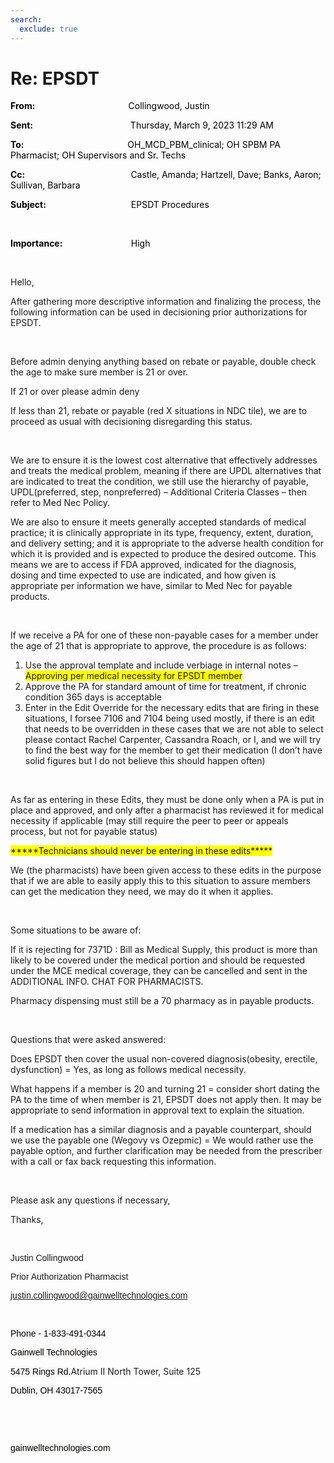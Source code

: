 ```yaml
---
search:
  exclude: true
---
```


# Re: EPSDT

<div class="WordSection1">

**<span style="color:black">From:<span style="mso-tab-count:1">                                            
</span></span>**<span style="color:black">Collingwood, Justin</span>

**<span style="color:black">Sent:<span style="mso-tab-count:1">                                              
</span></span>**<span style="color:black">Thursday, March 9, 2023 11:29
AM</span>

**<span style="color:black">To:<span style="mso-tab-count:1">                                                 
</span></span>**<span style="color:black">OH\_MCD\_PBM\_clinical; OH
SPBM PA Pharmacist; OH Supervisors and Sr. Techs</span>

**<span style="color:black">Cc:<span style="mso-tab-count:1">                                                  
</span></span>**<span style="color:black">Castle, Amanda; Hartzell,
Dave; Banks, Aaron; Sullivan, Barbara</span>

**<span style="color:black">Subject:<span style="mso-tab-count:1">                                        
</span></span>**<span style="color:black">EPSDT Procedures</span>

<span style="color:
black"></span>

 

**<span style="color:black">Importance:<span style="mso-tab-count:1">                                
</span></span>**<span style="color:black">High</span>

 

Hello,

After gathering more descriptive information and finalizing the process,
the following information can be used in decisioning prior
authorizations for EPSDT.

 

Before admin denying anything based on rebate or payable, double check
the age to make sure member is 21 or over.

If 21 or over please admin deny

If less than 21, rebate or payable (red X situations in NDC tile), we
are to proceed as usual with decisioning disregarding this status.

 

We are to ensure it is the lowest cost alternative that effectively
addresses and treats the medical problem, meaning if there are UPDL
alternatives that are indicated to treat the condition, we still use the
hierarchy of payable, UPDL(preferred, step, nonpreferred) – Additional
Criteria Classes – then refer to Med Nec Policy.

We are also to ensure it meets generally accepted standards of medical
practice; it is clinically appropriate in its type, frequency, extent,
duration, and delivery setting; and it is appropriate to the adverse
health condition for which it is provided and is expected to produce the
desired outcome. This means we are to access if FDA approved, indicated
for the diagnosis, dosing and time expected to use are indicated, and
how given is appropriate per information we have, similar to Med Nec for
payable products.

 

If we receive a PA for one of these non-payable cases for a member under
the age of 21 that is appropriate to approve, the procedure is as
follows:

1.  <span style="mso-fareast-font-family:&quot;Times New Roman&quot;">Use
    the approval template and include verbiage in internal notes –
    <span style="background:
         yellow;mso-highlight:yellow">Approving per medical necessity
    for EPSDT member</span></span>
2.  <span style="mso-fareast-font-family:&quot;Times New Roman&quot;">Approve
    the PA for standard amount of time for treatment, if chronic
    condition 365 days is acceptable </span>
3.  <span style="mso-fareast-font-family:&quot;Times New Roman&quot;">Enter
    in the Edit Override for the necessary edits that are firing in
    these situations, I forsee 7106 and 7104 being used mostly, if there
    is an edit that needs to be overridden in these cases that we are
    not able to select please contact Rachel Carpenter, Cassandra Roach,
    or I, and we will try to find the best way for the member to get
    their medication (I don’t have solid figures but I do not believe
    this should happen often)</span>

 

As far as entering in these Edits, they must be done only when a PA is
put in place and approved, and only after a pharmacist has reviewed it
for medical necessity if applicable (may still require the peer to peer
or appeals process, but not for payable status)

<span style="background:yellow;mso-highlight:yellow">\*\*\*\*\*Technicians
should never be entering in these edits\*\*\*\*\*</span>

We (the pharmacists) have been given access to these edits in the
purpose that if we are able to easily apply this to this situation to
assure members can get the medication they need, we may do it when it
applies.

 

Some situations to be aware of:

If it is rejecting for 7371D : Bill as Medical Supply, this product is
more than likely to be covered under the medical portion and should be
requested under the MCE medical coverage, they can be cancelled and sent
in the ADDITIONAL INFO. CHAT FOR PHARMACISTS.

Pharmacy dispensing must still be a 70 pharmacy as in payable products.

 

Questions that were asked answered:

Does EPSDT then cover the usual non-covered diagnosis(obesity, erectile,
dysfunction) = Yes, as long as follows medical necessity.

What happens if a member is 20 and turning 21 = consider short dating
the PA to the time of when member is 21, EPSDT does not apply then. It
may be appropriate to send information in approval text to explain the
situation.

If a medication has a similar diagnosis and a payable counterpart,
should we use the payable one (Wegovy vs Ozepmic) = We would rather use
the payable option, and further clarification may be needed from the
prescriber with a call or fax back requesting this information.

 

Please ask any questions if necessary,

Thanks,

 

<span style="font-family:&quot;Arial&quot;,sans-serif">Justin
Collingwood</span>

<span style="font-family:&quot;Arial&quot;,sans-serif">Prior
Authorization Pharmacist</span>

<span style="font-family:&quot;Arial&quot;,sans-serif"><justin.collingwood@gainwelltechnologies.com></span>

<span style="font-family:&quot;Arial&quot;,sans-serif"></span>

 

<span style="font-family:&quot;Arial&quot;,sans-serif;color:black;
background:#FAF9F8">Phone -
1-833-491-0344</span><span style="font-family:&quot;Arial&quot;,sans-serif;
background:#FAF9F8"></span>

<span style="font-family:&quot;Arial&quot;,sans-serif;color:black;
background:#FAF9F8">Gainwell
Technologies</span><span style="font-family:&quot;Arial&quot;,sans-serif;
background:#FAF9F8"></span>

<span style="font-family:&quot;Arial&quot;,sans-serif;color:black;
background:#FAF9F8">5475 Rings Rd.</span>Atrium II North Tower, Suite
125<span style="font-family:&quot;Arial&quot;,sans-serif;background:#FAF9F8"></span>

<span style="font-family:&quot;Arial&quot;,sans-serif;color:black;
background:#FAF9F8">Dublin, OH
43017-7565</span><span style="font-family:&quot;Arial&quot;,sans-serif;
background:#FAF9F8"></span>

<span style="font-family:&quot;Arial&quot;,sans-serif;background:#FAF9F8"></span>

 

 <span style="font-family:&quot;Arial&quot;,sans-serif;
color:black;background:#FAF9F8"><span class="image"></span></span><span style="font-family:&quot;Arial&quot;,sans-serif;
background:#FAF9F8"></span>

<span style="font-family:&quot;Arial&quot;,sans-serif;color:black;
background:#FAF9F8">gainwelltechnologies.com</span><span style="font-family:
&quot;Arial&quot;,sans-serif;background:#FAF9F8"></span>

<span style="font-family:&quot;Arial&quot;,sans-serif;background:#FAF9F8"></span>

 

 

</div>
